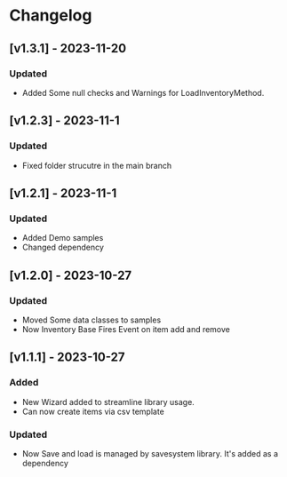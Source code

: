 # Changelog

## [v1.3.1] - 2023-11-20

### Updated

+  Added Some null checks and Warnings for LoadInventoryMethod.


## [v1.2.3] - 2023-11-1

### Updated

+  Fixed folder strucutre in the main branch

## [v1.2.1] - 2023-11-1

### Updated

+  Added Demo samples
+  Changed dependency

## [v1.2.0] - 2023-10-27

### Updated

+  Moved Some data classes to samples
+  Now Inventory Base Fires Event on item add and remove




## [v1.1.1] - 2023-10-27

### Added

+  New Wizard added to streamline library usage.
+  Can now create items via csv template

### Updated

+  Now Save and load is managed by savesystem library. It's added as a dependency




